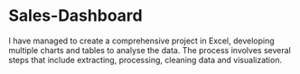 # Sales-Dashboard
I have managed to create a comprehensive project in Excel, developing multiple charts and tables to analyse the data. The process involves several steps that include extracting, processing, cleaning data and visualization.
